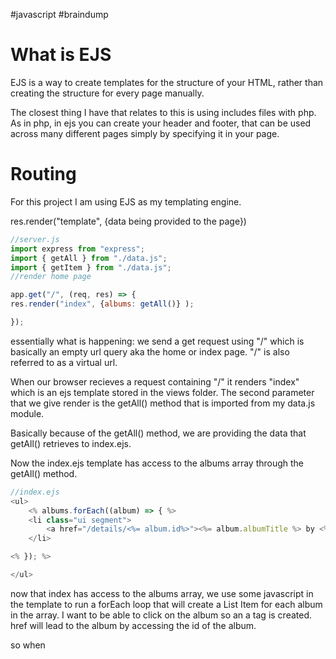 #javascript #braindump 
# What is EJS
EJS is a way to create templates for the structure of your HTML, rather than creating the structure for every page manually. 

The closest thing I have that relates to this is using includes files with php. As in php, in ejs you can create your header and footer, that can be used across many different pages simply by specifying it in your page. 

# Routing
For this project I am using EJS as my templating engine. 

res.render("template", {data being provided to the page})
```javascript
//server.js
import express from "express";
import { getAll } from "./data.js";
import { getItem } from "./data.js";
//render home page

app.get("/", (req, res) => {
res.render("index", {albums: getAll()} );

});
```
essentially what is happening:
we send a get request using "/" which is basically an empty url query aka the home or index page. "/" is also referred to as a virtual url. 

When our browser recieves a request containing "/" it renders "index" which is an ejs template stored in the views folder.  The second parameter that we give render is the getAll() method that is imported from my data.js module. 

Basically because of the getAll() method, we are providing the data that getAll() retrieves to index.ejs. 

Now the index.ejs template has access to the albums array through the getAll() method. 

```javascript
//index.ejs
<ul>
	<% albums.forEach((album) => { %>
	<li class="ui segment">
		<a href="/details/<%= album.id%>"><%= album.albumTitle %> by <%= album.artist %></a>
	</li>

<% }); %>

</ul>
```
now that index has access to the albums array, we use some javascript in the template to run a forEach loop that will create a List Item for each album in the array. I want to be able to click on the album so an a tag is created. href will lead to the album by accessing the id of the album.

so when 